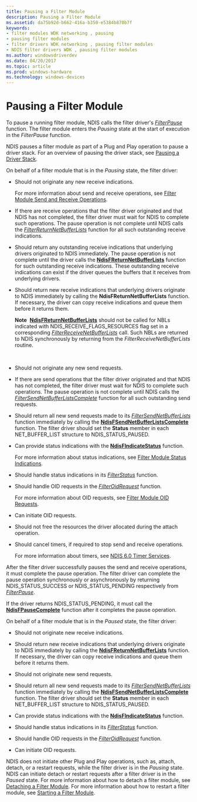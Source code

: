 ```yaml
---
title: Pausing a Filter Module
description: Pausing a Filter Module
ms.assetid: da75b92d-b662-416a-b350-e5384b870b7f
keywords:
- filter modules WDK networking , pausing
- pausing filter modules
- filter drivers WDK networking , pausing filter modules
- NDIS filter drivers WDK , pausing filter modules
ms.author: windowsdriverdev
ms.date: 04/20/2017
ms.topic: article
ms.prod: windows-hardware
ms.technology: windows-devices
---
```


# Pausing a Filter Module





To pause a running filter module, NDIS calls the filter driver's [*FilterPause*](https://msdn.microsoft.com/library/windows/hardware/ff549957) function. The filter module enters the *Pausing* state at the start of execution in the *FilterPause* function.

NDIS pauses a filter module as part of a Plug and Play operation to pause a driver stack. For an overview of pausing the driver stack, see [Pausing a Driver Stack](pausing-a-driver-stack.md).

On behalf of a filter module that is in the *Pausing* state, the filter driver:

-   Should not originate any new receive indications.

    For more information about send and receive operations, see [Filter Module Send and Receive Operations](filter-module-send-and-receive-operations.md).

-   If there are receive operations that the filter driver originated and that NDIS has not completed, the filter driver must wait for NDIS to complete such operations. The pause operation is not complete until NDIS calls the [*FilterReturnNetBufferLists*](https://msdn.microsoft.com/library/windows/hardware/ff549964) function for all such outstanding receive indications.

-   Should return any outstanding receive indications that underlying drivers originated to NDIS immediately. The pause operation is not complete until the driver calls the [**NdisFReturnNetBufferLists**](https://msdn.microsoft.com/library/windows/hardware/ff562613) function for such outstanding receive indications. These outstanding receive indications can exist if the driver queues the buffers that it receives from underlying drivers.

-   Should return new receive indications that underlying drivers originate to NDIS immediately by calling the **NdisFReturnNetBufferLists** function. If necessary, the driver can copy receive indications and queue them before it returns them.

    **Note**  [**NdisFReturnNetBufferLists**](https://msdn.microsoft.com/library/windows/hardware/ff562613) should not be called for NBLs indicated with NDIS\_RECEIVE\_FLAGS\_RESOURCES flag set in a corresponding [*FilterReceiveNetBufferLists*](https://msdn.microsoft.com/library/windows/hardware/ff549960) call. Such NBLs are returned to NDIS synchronously by returning from the *FilterReceiveNetBufferLists* routine.

     

-   Should not originate any new send requests.

-   If there are send operations that the filter driver originated and that NDIS has not completed, the filter driver must wait for NDIS to complete such operations. The pause operation is not complete until NDIS calls the [*FilterSendNetBufferListsComplete*](https://msdn.microsoft.com/library/windows/hardware/ff549967) function for all such outstanding send requests.

-   Should return all new send requests made to its [*FilterSendNetBufferLists*](https://msdn.microsoft.com/library/windows/hardware/ff549966) function immediately by calling the [**NdisFSendNetBufferListsComplete**](https://msdn.microsoft.com/library/windows/hardware/ff562618) function. The filter driver should set the **Status** member in each NET\_BUFFER\_LIST structure to NDIS\_STATUS\_PAUSED.

-   Can provide status indications with the [**NdisFIndicateStatus**](https://msdn.microsoft.com/library/windows/hardware/ff561824) function.

    For more information about status indications, see [Filter Module Status Indications](filter-module-status-indications.md).

-   Should handle status indications in its [*FilterStatus*](https://msdn.microsoft.com/library/windows/hardware/ff549973) function.

-   Should handle OID requests in the [*FilterOidRequest*](https://msdn.microsoft.com/library/windows/hardware/ff549954) function.

    For more information about OID requests, see [Filter Module OID Requests](filter-module-oid-requests.md).

-   Can initiate OID requests.

-   Should not free the resources the driver allocated during the attach operation.

-   Should cancel timers, if required to stop send and receive operations.

    For more information about timers, see [NDIS 6.0 Timer Services](https://msdn.microsoft.com/library/windows/hardware/ff567890).

After the filter driver successfully pauses the send and receive operations, it must complete the pause operation. The filter driver can complete the pause operation synchronously or asynchronously by returning NDIS\_STATUS\_SUCCESS or NDIS\_STATUS\_PENDING respectively from [*FilterPause*](https://msdn.microsoft.com/library/windows/hardware/ff549957).

If the driver returns NDIS\_STATUS\_PENDING, it must call the [**NdisFPauseComplete**](https://msdn.microsoft.com/library/windows/hardware/ff561839) function after it completes the pause operation.

On behalf of a filter module that is in the *Paused* state, the filter driver:

-   Should not originate new receive indications.

-   Should return new receive indications that underlying drivers originate to NDIS immediately by calling the [**NdisFReturnNetBufferLists**](https://msdn.microsoft.com/library/windows/hardware/ff562613) function. If necessary, the driver can copy receive indications and queue them before it returns them.

-   Should not originate new send requests.

-   Should return all new send requests made to its [*FilterSendNetBufferLists*](https://msdn.microsoft.com/library/windows/hardware/ff549966) function immediately by calling the [**NdisFSendNetBufferListsComplete**](https://msdn.microsoft.com/library/windows/hardware/ff562618) function. The filter driver should set the **Status** member in each NET\_BUFFER\_LIST structure to NDIS\_STATUS\_PAUSED.

-   Can provide status indications with the [**NdisFIndicateStatus**](https://msdn.microsoft.com/library/windows/hardware/ff561824) function.

-   Should handle status indications in its [*FilterStatus*](https://msdn.microsoft.com/library/windows/hardware/ff549973) function.

-   Should handle OID requests in the [*FilterOidRequest*](https://msdn.microsoft.com/library/windows/hardware/ff549954) function.

-   Can initiate OID requests.

NDIS does not initiate other Plug and Play operations, such as, attach, detach, or a restart requests, while the filter driver is in the *Pausing* state. NDIS can initiate detach or restart requests after a filter driver is in the *Paused* state. For more information about how to detach a filter module, see [Detaching a Filter Module](detaching-a-filter-module.md). For more information about how to restart a filter module, see [Starting a Filter Module](starting-a-filter-module.md).

 

 





